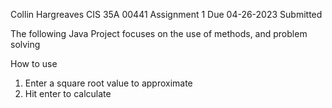 Collin      Hargreaves
CIS 35A 	     00441
Assignment           1
Due         04-26-2023
Submitted   

The following Java Project focuses on the use of methods, and problem solving

How to use
1. Enter a square root value to approximate
2. Hit enter to calculate